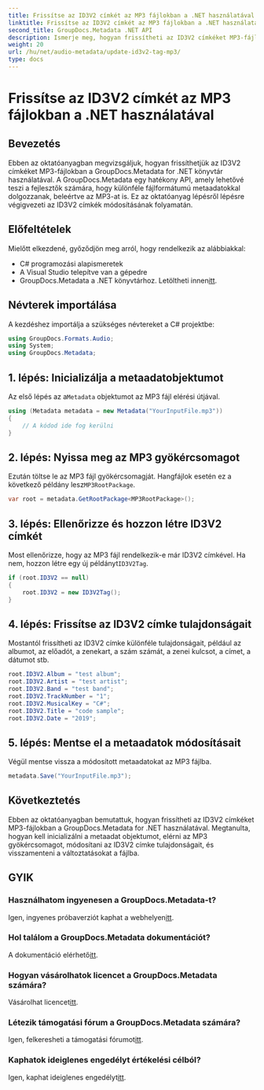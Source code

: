 ```yaml
---
title: Frissítse az ID3V2 címkét az MP3 fájlokban a .NET használatával
linktitle: Frissítse az ID3V2 címkét az MP3 fájlokban a .NET használatával
second_title: GroupDocs.Metadata .NET API
description: Ismerje meg, hogyan frissítheti az ID3V2 címkéket MP3-fájlokban a .NET és GroupDocs.Metadata használatával a hatékony fájlkezelés érdekében.
weight: 20
url: /hu/net/audio-metadata/update-id3v2-tag-mp3/
type: docs
---
```

# Frissítse az ID3V2 címkét az MP3 fájlokban a .NET használatával

## Bevezetés
Ebben az oktatóanyagban megvizsgáljuk, hogyan frissíthetjük az ID3V2 címkéket MP3-fájlokban a GroupDocs.Metadata for .NET könyvtár használatával. A GroupDocs.Metadata egy hatékony API, amely lehetővé teszi a fejlesztők számára, hogy különféle fájlformátumú metaadatokkal dolgozzanak, beleértve az MP3-at is. Ez az oktatóanyag lépésről lépésre végigvezeti az ID3V2 címkék módosításának folyamatán.
## Előfeltételek
Mielőtt elkezdené, győződjön meg arról, hogy rendelkezik az alábbiakkal:
- C# programozási alapismeretek
- A Visual Studio telepítve van a gépedre
-  GroupDocs.Metadata a .NET könyvtárhoz. Letöltheti innen[itt](https://releases.groupdocs.com/metadata/net/).

## Névterek importálása
A kezdéshez importálja a szükséges névtereket a C# projektbe:
```csharp
using GroupDocs.Formats.Audio;
using System;
using GroupDocs.Metadata;
```
## 1. lépés: Inicializálja a metaadatobjektumot
 Az első lépés az a`Metadata` objektumot az MP3 fájl elérési útjával.
```csharp
using (Metadata metadata = new Metadata("YourInputFile.mp3"))
{
    // A kódod ide fog kerülni
}
```
## 2. lépés: Nyissa meg az MP3 gyökércsomagot
 Ezután töltse le az MP3 fájl gyökércsomagját. Hangfájlok esetén ez a következő példány lesz`MP3RootPackage`.
```csharp
var root = metadata.GetRootPackage<MP3RootPackage>();
```
## 3. lépés: Ellenőrizze és hozzon létre ID3V2 címkét
 Most ellenőrizze, hogy az MP3 fájl rendelkezik-e már ID3V2 címkével. Ha nem, hozzon létre egy új példányt`ID3V2Tag`.
```csharp
if (root.ID3V2 == null)
{
    root.ID3V2 = new ID3V2Tag();
}
```
## 4. lépés: Frissítse az ID3V2 címke tulajdonságait
Mostantól frissítheti az ID3V2 címke különféle tulajdonságait, például az albumot, az előadót, a zenekart, a szám számát, a zenei kulcsot, a címet, a dátumot stb.
```csharp
root.ID3V2.Album = "test album";
root.ID3V2.Artist = "test artist";
root.ID3V2.Band = "test band";
root.ID3V2.TrackNumber = "1";
root.ID3V2.MusicalKey = "C#";
root.ID3V2.Title = "code sample";
root.ID3V2.Date = "2019";
```
## 5. lépés: Mentse el a metaadatok módosításait
Végül mentse vissza a módosított metaadatokat az MP3 fájlba.
```csharp
metadata.Save("YourInputFile.mp3");
```

## Következtetés
Ebben az oktatóanyagban bemutattuk, hogyan frissítheti az ID3V2 címkéket MP3-fájlokban a GroupDocs.Metadata for .NET használatával. Megtanulta, hogyan kell inicializálni a metaadat objektumot, elérni az MP3 gyökércsomagot, módosítani az ID3V2 címke tulajdonságait, és visszamenteni a változtatásokat a fájlba.

## GYIK
### Használhatom ingyenesen a GroupDocs.Metadata-t?
 Igen, ingyenes próbaverziót kaphat a webhelyen[itt](https://releases.groupdocs.com/).
### Hol találom a GroupDocs.Metadata dokumentációt?
 A dokumentáció elérhető[itt](https://tutorials.groupdocs.com/metadata/net/).
### Hogyan vásárolhatok licencet a GroupDocs.Metadata számára?
 Vásárolhat licencet[itt](https://purchase.groupdocs.com/buy).
### Létezik támogatási fórum a GroupDocs.Metadata számára?
 Igen, felkeresheti a támogatási fórumot[itt](https://forum.groupdocs.com/c/metadata/14).
### Kaphatok ideiglenes engedélyt értékelési célból?
 Igen, kaphat ideiglenes engedélyt[itt](https://purchase.groupdocs.com/temporary-license/).